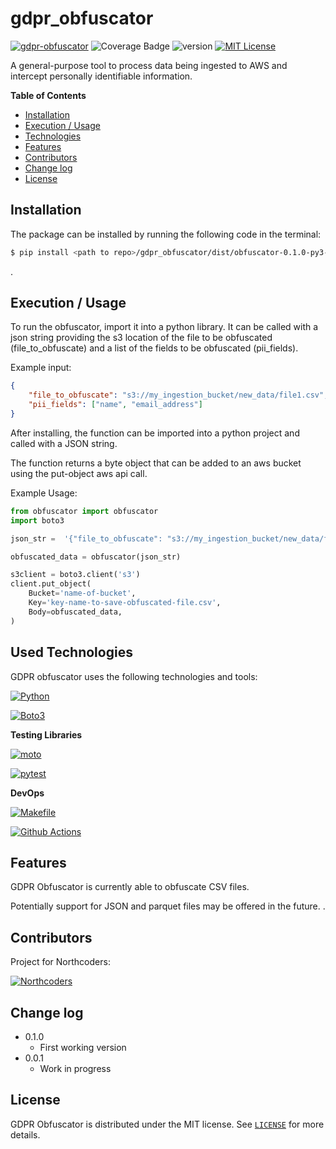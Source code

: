 # gdpr_obfuscator

[![gdpr-obfuscator](https://github.com/Pringading/gdpr_obfuscator/actions/workflows/checks.yml/badge.svg)](https://github.com/Pringading/gdpr_obfuscator/actions/workflows/checks.yml)
![Coverage Badge](https://img.shields.io/badge/coverage-100%25-forestgreen)
![version](https://img.shields.io/badge/version-0.0.1-blue)
[![MIT License](https://img.shields.io/badge/License-MIT-green.svg)](https://choosealicense.com/licenses/mit/)

A general-purpose tool to process data being ingested to AWS and intercept personally identifiable information.

**Table of Contents**

- [Installation](#installation)
- [Execution / Usage](#execution--usage)
- [Technologies](#technologies)
- [Features](#features)
- [Contributors](#contributors)
- [Change log](#change-log)
- [License](#license)


## Installation
The package can be installed by running the following code in the terminal:

```bash
$ pip install <path to repo>/gdpr_obfuscator/dist/obfuscator-0.1.0-py3-none-any.whl
```
.

## Execution / Usage

To run the obfuscator, import it into a python library. It can be called with a json string providing the s3 location of the file to be obfuscated (file_to_obfuscate) and a list of the fields to be obfuscated (pii_fields).

Example input:
```json
{
    "file_to_obfuscate": "s3://my_ingestion_bucket/new_data/file1.csv",
    "pii_fields": ["name", "email_address"]
}
```

After installing, the function can be imported into a python project and called with a JSON string.

The function returns a byte object that can be added to an aws bucket using the put-object aws api call.

Example Usage:
```py
from obfuscator import obfuscator
import boto3

json_str =  '{"file_to_obfuscate": "s3://my_ingestion_bucket/new_data/file1.csv", "pii_fields": ["name", "email_address"]}'

obfuscated_data = obfuscator(json_str)

s3client = boto3.client('s3')
client.put_object(
    Bucket='name-of-bucket',
    Key='key-name-to-save-obfuscated-file.csv',
    Body=obfuscated_data,
)
```


## Used Technologies

GDPR obfuscator uses the following technologies and tools:

[![Python](https://img.shields.io/badge/python-3670A0?style=for-the-badge&logo=python&logoColor=ffdd54)](https://www.python.org/)

[![Boto3](https://img.shields.io/badge/boto3-yellow?style=for-the-badge)](https://boto3.amazonaws.com/v1/documentation/api/latest/guide/quickstart.html)


**Testing Libraries**

[![moto](https://img.shields.io/badge/moto-red?style=for-the-badge)](http://docs.getmoto.org/en/latest/index.html)

[![pytest](https://img.shields.io/badge/pytest-%230A9EDC?style=for-the-badge&logo=pytest&logoColor=white)](https://docs.pytest.org/en/stable/)

**DevOps**

[![Makefile](https://img.shields.io/badge/makefile-orange?style=for-the-badge)](https://img.shields.io/badge/makefile-orange?style=for-the-badge)

[![Github Actions](https://img.shields.io/badge/githubactions-%232088FF?style=for-the-badge&logo=githubactions&logoColor=white)](https://docs.github.com/en/actions)


## Features

GDPR Obfuscator is currently able to obfuscate CSV files.

Potentially support for JSON and parquet files may be offered in the future.
.

## Contributors

Project for Northcoders:

[![Northcoders](https://www.northcodersgroup.com/include/images/logo.svg)](https://northcoders.com/)

## Change log

- 0.1.0
    - First working version
- 0.0.1
    - Work in progress

## License

GDPR Obfuscator is distributed under the MIT license. See [`LICENSE`](LICENSE) for more details.

